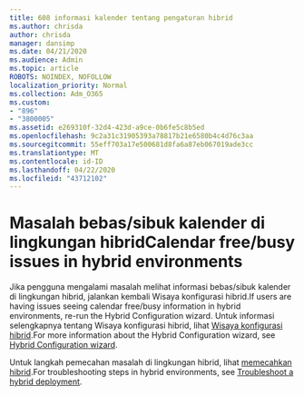 ```yaml
---
title: 608 informasi kalender tentang pengaturan hibrid
ms.author: chrisda
author: chrisda
manager: dansimp
ms.date: 04/21/2020
ms.audience: Admin
ms.topic: article
ROBOTS: NOINDEX, NOFOLLOW
localization_priority: Normal
ms.collection: Adm_O365
ms.custom:
- "896"
- "3800005"
ms.assetid: e269310f-32d4-423d-a9ce-0b6fe5c8b5ed
ms.openlocfilehash: 9c2a31c31905393a78817b21e6580b4c4d76c3aa
ms.sourcegitcommit: 55eff703a17e500681d8fa6a87eb067019ade3cc
ms.translationtype: MT
ms.contentlocale: id-ID
ms.lasthandoff: 04/22/2020
ms.locfileid: "43712102"
---
```

# <a name="calendar-freebusy-issues-in-hybrid-environments"></a><span data-ttu-id="86aad-102">Masalah bebas/sibuk kalender di lingkungan hibrid</span><span class="sxs-lookup"><span data-stu-id="86aad-102">Calendar free/busy issues in hybrid environments</span></span>

<span data-ttu-id="86aad-103">Jika pengguna mengalami masalah melihat informasi bebas/sibuk kalender di lingkungan hibrid, jalankan kembali Wisaya konfigurasi hibrid.</span><span class="sxs-lookup"><span data-stu-id="86aad-103">If users are having issues seeing calendar free/busy information in hybrid environments, re-run the Hybrid Configuration wizard.</span></span> <span data-ttu-id="86aad-104">Untuk informasi selengkapnya tentang Wisaya konfigurasi hibrid, lihat [Wisaya konfigurasi hibrid](https://go.microsoft.com/fwlink/p/?linkid=528149).</span><span class="sxs-lookup"><span data-stu-id="86aad-104">For more information about the Hybrid Configuration wizard, see [Hybrid Configuration wizard](https://go.microsoft.com/fwlink/p/?linkid=528149).</span></span>

<span data-ttu-id="86aad-105">Untuk langkah pemecahan masalah di lingkungan hibrid, lihat [memecahkan hibrid](https://technet.microsoft.com/library/jj659053.aspx).</span><span class="sxs-lookup"><span data-stu-id="86aad-105">For troubleshooting steps in hybrid environments, see [Troubleshoot a hybrid deployment](https://technet.microsoft.com/library/jj659053.aspx).</span></span>
